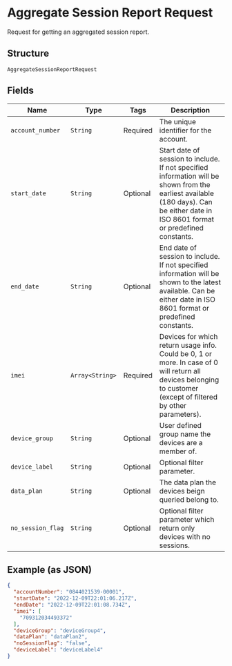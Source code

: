 
# Aggregate Session Report Request

Request for getting an aggregated session report.

## Structure

`AggregateSessionReportRequest`

## Fields

| Name | Type | Tags | Description |
|  --- | --- | --- | --- |
| `account_number` | `String` | Required | The unique identifier for the account. |
| `start_date` | `String` | Optional | Start date of session to include. If not specified  information will be shown from the earliest available (180 days). Can be either date in ISO 8601 format or predefined constants. |
| `end_date` | `String` | Optional | End date of session to include. If not specified  information will be shown to the latest available. Can be either date in ISO 8601 format or predefined constants. |
| `imei` | `Array<String>` | Required | Devices for which return usage info. Could be 0, 1 or more. In case of 0 will return all devices belonging to customer (except of filtered by other parameters). |
| `device_group` | `String` | Optional | User defined group name the devices are a member of. |
| `device_label` | `String` | Optional | Optional filter parameter. |
| `data_plan` | `String` | Optional | The data plan the devices beign queried belong to. |
| `no_session_flag` | `String` | Optional | Optional filter parameter which return only devices with no sessions. |

## Example (as JSON)

```json
{
  "accountNumber": "0844021539-00001",
  "startDate": "2022-12-09T22:01:06.217Z",
  "endDate": "2022-12-09T22:01:08.734Z",
  "imei": [
    "709312034493372"
  ],
  "deviceGroup": "deviceGroup4",
  "dataPlan": "dataPlan2",
  "noSessionFlag": "false",
  "deviceLabel": "deviceLabel4"
}
```

